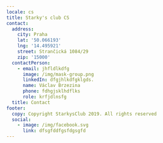 ```yaml
---
locale: cs
title: Starky's club CS
contact:
  address:
    city: Praha
    lat: '50.066193'
    lng: '14.495921'
    street: Strančická 1084/29
    zip: '15000'
  contactPerson:
    - email: jhfldlkdfg
      image: /img/mask-group.png
      linkedIn: dfgjhlkdfgklgds.
      name: Václav Brzezina
      phone: fdhgjsklhdflks
      role: krfjdlnsfg
  title: Contact
footer:
  copy: Copyright StarkysClub 2019. All rights reserved
  social:
    - image: /img/facebook.svg
      link: dfsgfddfgsfdgsgfd
---
```


